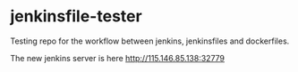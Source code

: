 # jenkinsfile-tester
Testing repo for the workflow between jenkins, jenkinsfiles and dockerfiles.

The new jenkins server is here http://115.146.85.138:32779
